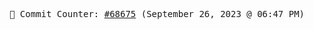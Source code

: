 <p align="center">
    <samp>
        📮 Commit Counter: <a href="https://github.com/Javascript-void0/Javascript-void0/commits/main">#68675</a> (September 26, 2023 @ 06:47 PM)
    </samp>
</p>